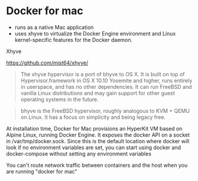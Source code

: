 # Docker for mac

* runs as a native Mac application
* uses xhyve to virtualize the Docker Engine environment and Linux kernel-specific features for the Docker daemon.


Xhyve

https://github.com/mist64/xhyve/

> The xhyve hypervisor is a port of bhyve to OS X. It is built on top of
> Hypervisor.framework in OS X 10.10 Yosemite and higher, runs entirely in
> userspace, and has no other dependencies. It can run FreeBSD and vanilla
> Linux distributions and may gain support for other guest operating systems in
> the future.

> bhyve is the FreeBSD hypervisor, roughly analogous to KVM + QEMU on Linux. It
> has a focus on simplicity and being legacy free.


At installation time, Docker for Mac provisions an HyperKit VM based on Alpine Linux, running Docker Engine. It exposes the docker API on a socket in /var/tmp/docker.sock. Since this is the default location where docker will look if no environment variables are set, you can start using docker and docker-compose without setting any environment variables


You can't route network traffic between containers and the host when you are running "docker for mac"
